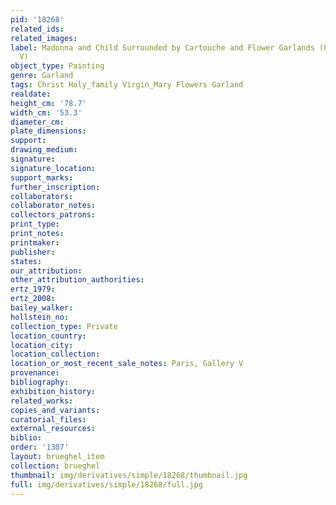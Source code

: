 ```yaml
---
pid: '18268'
related_ids: 
related_images: 
label: Madonna and Child Surrounded by Cartouche and Flower Garlands (Paris, Gallery
  V)
object_type: Painting
genre: Garland
tags: Christ Holy_family Virgin_Mary Flowers Garland
realdate: 
height_cm: '78.7'
width_cm: '53.3'
diameter_cm: 
plate_dimensions: 
support: 
drawing_medium: 
signature: 
signature_location: 
support_marks: 
further_inscription: 
collaborators: 
collaborator_notes: 
collectors_patrons: 
print_type: 
print_notes: 
printmaker: 
publisher: 
states: 
our_attribution: 
other_attribution_authorities: 
ertz_1979: 
ertz_2008: 
bailey_walker: 
hollstein_no: 
collection_type: Private
location_country: 
location_city: 
location_collection: 
location_or_most_recent_sale_notes: Paris, Gallery V
provenance: 
bibliography: 
exhibition_history: 
related_works: 
copies_and_variants: 
curatorial_files: 
external_resources: 
biblio: 
order: '1307'
layout: brueghel_item
collection: brueghel
thumbnail: img/derivatives/simple/18268/thumbnail.jpg
full: img/derivatives/simple/18268/full.jpg
---
```

